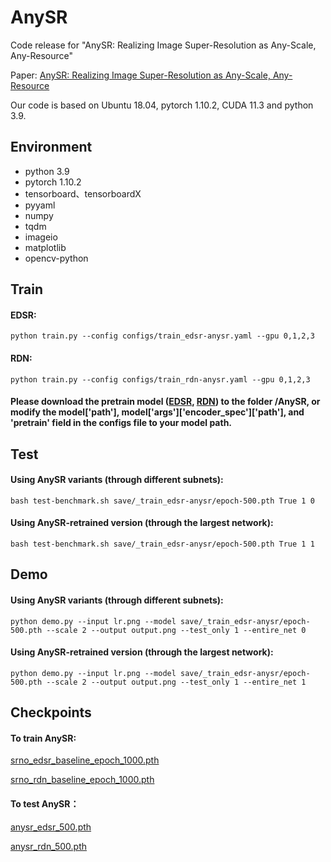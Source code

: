 # AnySR
Code release for "AnySR: Realizing Image Super-Resolution as Any-Scale, Any-Resource" 

Paper: [AnySR: Realizing Image Super-Resolution as Any-Scale, Any-Resource](https://arxiv.org/abs/2407.04241)

Our code is based on Ubuntu 18.04, pytorch 1.10.2, CUDA 11.3 and python 3.9.

## Environment

- python 3.9
- pytorch 1.10.2
- tensorboard、tensorboardX
- pyyaml
- numpy
- tqdm
- imageio
- matplotlib
- opencv-python

## Train

#### EDSR:

`python train.py --config configs/train_edsr-anysr.yaml --gpu 0,1,2,3`

#### RDN:

`python train.py --config configs/train_rdn-anysr.yaml --gpu 0,1,2,3`

#### Please download the pretrain model ([EDSR](https://drive.google.com/file/d/10eoYPpmR1mXgmWU9eptvfgYEpQehhhIz/view), [RDN](https://drive.google.com/file/d/12RL7b5ZAz7iKdyuAD7Wfy15ntZNno4RP/view)) to the folder /AnySR, or modify the model['path'], model['args']['encoder_spec']['path'], and 'pretrain' field in the configs file to your model path.



## Test

#### Using AnySR variants (through different subnets):

`bash test-benchmark.sh save/_train_edsr-anysr/epoch-500.pth True 1 0`

#### Using AnySR-retrained version (through the largest network):

`bash test-benchmark.sh save/_train_edsr-anysr/epoch-500.pth True 1 1`


## Demo

#### Using AnySR variants (through different subnets):

`python demo.py --input lr.png --model save/_train_edsr-anysr/epoch-500.pth --scale 2 --output output.png --test_only 1 --entire_net 0` 

#### Using AnySR-retrained version (through the largest network):

`python demo.py --input lr.png --model save/_train_edsr-anysr/epoch-500.pth --scale 2 --output output.png --test_only 1 --entire_net 1` 


## Checkpoints

#### To train AnySR:
[srno_edsr_baseline_epoch_1000.pth](https://drive.google.com/file/d/1I2_LbrTjOItL_roYiggh8qXe0JVtpbQd/view?usp=sharing)

[srno_rdn_baseline_epoch_1000.pth](https://drive.google.com/file/d/1ZljcTorsjU4lzGoh_FIGRWP60lq4Uz-0/view?usp=sharing)

#### To test AnySR：
[anysr_edsr_500.pth](https://drive.google.com/file/d/12QJ_fIpz0E2J_iEGTscFRG6N4JHNO-Ag/view?usp=sharing)

[anysr_rdn_500.pth](https://drive.google.com/file/d/10PPZIab_DP80cqFFyzD5o27Oec0Oo3m4/view?usp=sharing)
